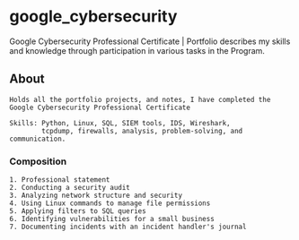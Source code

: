 # google_cybersecurity
Google Cybersecurity Professional Certificate |
Portfolio describes my skills and knowledge through participation in various tasks in the Program.

## About
```
Holds all the portfolio projects, and notes, I have completed the
Google Cybersecurity Professional Certificate

Skills: Python, Linux, SQL, SIEM tools, IDS, Wireshark,
        tcpdump, firewalls, analysis, problem-solving, and communication.
```

### Composition
```
1. Professional statement
2. Conducting a security audit
3. Analyzing network structure and security
4. Using Linux commands to manage file permissions
5. Applying filters to SQL queries
6. Identifying vulnerabilities for a small business
7. Documenting incidents with an incident handler's journal
```
